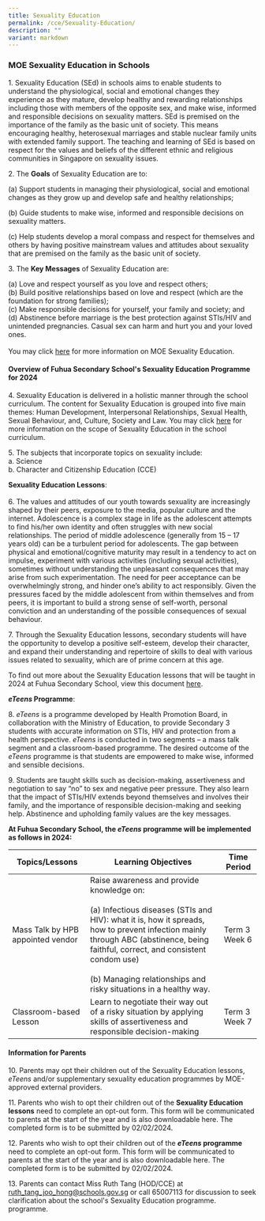 ```yaml
---
title: Sexuality Education
permalink: /cce/Sexuality-Education/
description: ""
variant: markdown
---
```

### MOE Sexuality Education in Schools

1\. Sexuality Education (SEd) in schools aims to enable students to understand the physiological, social and emotional changes they experience as they mature, develop healthy and rewarding relationships including those with members of the opposite sex, and make wise, informed and responsible decisions on sexuality matters. SEd is premised on the importance of the family as the basic unit of society. This means encouraging healthy, heterosexual marriages and stable nuclear family units with extended family support. The teaching and learning of SEd is based on respect for the values and beliefs of the different ethnic and religious communities in Singapore on sexuality issues.

2\. The **Goals** of Sexuality Education are to: 

(a) Support students in managing their physiological, social and emotional changes as they grow up and develop safe and healthy relationships;

(b) Guide students to make wise, informed and responsible decisions on sexuality matters.

(c) Help students develop a moral compass and respect for themselves and others by having positive mainstream values and attitudes about sexuality that are premised on the family as the basic unit of society.

3\. The **Key Messages** of Sexuality Education are:

(a) Love and respect yourself as you love and respect others;
<br> (b) Build positive relationships based on love and respect (which are the foundation for strong families);
<br> (c) Make responsible decisions for yourself, your family and society; and
<br> (d) Abstinence before marriage is the best protection against STIs/HIV and unintended pregnancies. Casual sex can harm and hurt you and your loved ones.<br> <br>
You may click [here](https://go.gov.sg/moe-sexuality-education) for more information on MOE Sexuality Education. 


#### Overview of Fuhua Secondary School's Sexuality Education Programme for 2024

  
4\. Sexuality Education is delivered in a holistic manner through the school curriculum. The content for Sexuality Education is grouped into five main themes: Human Development, Interpersonal Relationships, Sexual Health, Sexual Behaviour, and, Culture, Society and Law. You may click [here](https://go.gov.sg/moe-sexuality-education-scope) for more information on the scope of Sexuality Education in the school curriculum.

5\. The subjects that incorporate topics on sexuality include:
<br> a. Science
<br> b. Character and Citizenship Education (CCE)

**Sexuality Education Lessons**: <br><br>
6\. The values and attitudes of our youth towards sexuality are increasingly shaped by their peers, exposure to the media, popular culture and the internet. Adolescence is a complex stage in life as the adolescent attempts to find his/her own identity and often struggles with new social relationships. The period of middle adolescence (generally from 15 – 17 years old) can be a turbulent period for adolescents. The gap between physical and emotional/cognitive maturity may result in a tendency to act on impulse, experiment with various activities (including sexual activities), sometimes without understanding the unpleasant consequences that may arise from such experimentation. The need for peer acceptance can be overwhelmingly strong, and hinder one’s ability to act responsibly. Given the pressures faced by the middle adolescent from within themselves and from peers, it is important to build a strong sense of self-worth, personal conviction and an understanding of the possible consequences of sexual behaviour.

7\. Through the Sexuality Education lessons, secondary students will have the opportunity to develop a positive self-esteem, develop their character, and expand their understanding and repertoire of skills to deal with various issues related to sexuality, which are of prime concern at this age.  
  
To find out more about the Sexuality Education lessons that will be taught in 2024 at Fuhua Secondary School, view this document [here]([here](/files/SEd%20Curriculum.pdf)).

***eTeens* Programme**:

8\. *eTeens* is a programme developed by Health Promotion Board, in collaboration with the Ministry of Education, to provide Secondary 3 students with accurate information on STIs, HIV and protection from a health perspective. *eTeens* is conducted in two segments – a mass talk segment and a classroom-based programme. The desired outcome of the *eTeens* programme is that students are empowered to make wise, informed and sensible decisions. 

9\. Students are taught skills such as decision-making, assertiveness and negotiation to say “no” to sex and negative peer pressure. They also learn that the impact of STIs/HIV extends beyond themselves and involves their family, and the importance of responsible decision-making and seeking help. Abstinence and upholding family values are the key messages.

**At Fuhua Secondary School, the&nbsp;_eTeens_&nbsp;programme will be implemented as follows in 2024:**

| Topics/Lessons | Learning Objectives | Time Period |
| -------- | -------- | -------- |
| Mass Talk by HPB appointed vendor    | Raise awareness and provide knowledge on: <br><br> (a) Infectious diseases (STIs and HIV): what it is, how it spreads, how to prevent infection mainly through ABC (abstinence, being faithful, correct, and consistent condom use)<br><br> (b) Managing relationships and risky situations in a healthy way.  | Term 3 Week 6 |
| Classroom-based Lesson | Learn to negotiate their way out of a risky situation by applying skills of assertiveness and responsible decision-making | Term 3 Week 7 |

#### Information for Parents

10\. Parents may opt their children out of the Sexuality Education lessons, *eTeens* and/or supplementary sexuality education programmes by MOE-approved external providers.

11\. Parents who wish to opt their children out of the **Sexuality Education lessons** need to complete an opt-out form. This form will be communicated to parents at the start of the year and is also downloadable here. The completed form is to be submitted by 02/02/2024.

12\. Parents who wish to opt their children out of the ***eTeens* programme** need to complete an opt-out form. This form will be communicated to parents at the start of the year and is also downloadable here. The completed form is to be submitted by 02/02/2024.

13\. Parents can contact Miss Ruth Tang (HOD/CCE) at ruth_tang_joo_hong@schools.gov.sg or call 65007113 for discussion to seek clarification about the school's Sexuality Education programme. programme.
